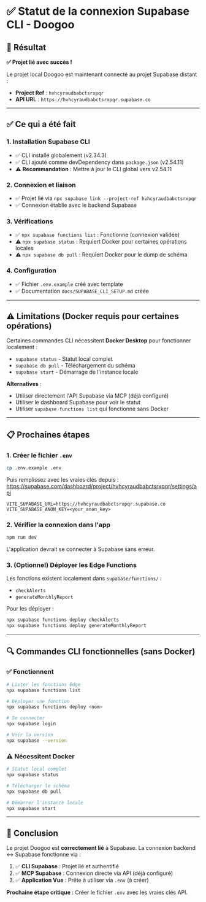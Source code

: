 # ✅ Statut de la connexion Supabase CLI - Doogoo

## 🎯 Résultat

**✅ Projet lié avec succès !**

Le projet local Doogoo est maintenant connecté au projet Supabase distant :
- **Project Ref** : `hvhcyraudbabctsrxpqr`
- **API URL** : `https://hvhcyraudbabctsrxpqr.supabase.co`

---

## ✅ Ce qui a été fait

### 1. Installation Supabase CLI
- ✅ CLI installé globalement (v2.34.3)
- ✅ CLI ajouté comme devDependency dans `package.json` (v2.54.11)
- ⚠️ **Recommandation** : Mettre à jour le CLI global vers v2.54.11

### 2. Connexion et liaison
- ✅ Projet lié via `npx supabase link --project-ref hvhcyraudbabctsrxpqr`
- ✅ Connexion établie avec le backend Supabase

### 3. Vérifications
- ✅ `npx supabase functions list` : Fonctionne (connexion validée)
- ⚠️ `npx supabase status` : Requiert Docker pour certaines opérations locales
- ⚠️ `npx supabase db pull` : Requiert Docker pour le dump de schéma

### 4. Configuration
- ✅ Fichier `.env.example` créé avec template
- ✅ Documentation `docs/SUPABASE_CLI_SETUP.md` créée

---

## ⚠️ Limitations (Docker requis pour certaines opérations)

Certaines commandes CLI nécessitent **Docker Desktop** pour fonctionner localement :

- `supabase status` - Statut local complet
- `supabase db pull` - Téléchargement du schéma
- `supabase start` - Démarrage de l'instance locale

**Alternatives** :
- Utiliser directement l'API Supabase via MCP (déjà configuré)
- Utiliser le dashboard Supabase pour voir le statut
- Utiliser `supabase functions list` qui fonctionne sans Docker

---

## 📋 Prochaines étapes

### 1. Créer le fichier `.env`

```bash
cp .env.example .env
```

Puis remplissez avec les vraies clés depuis :
https://supabase.com/dashboard/project/hvhcyraudbabctsrxpqr/settings/api

```env
VITE_SUPABASE_URL=https://hvhcyraudbabctsrxpqr.supabase.co
VITE_SUPABASE_ANON_KEY=<your_anon_key>
```

### 2. Vérifier la connexion dans l'app

```bash
npm run dev
```

L'application devrait se connecter à Supabase sans erreur.

### 3. (Optionnel) Déployer les Edge Functions

Les fonctions existent localement dans `supabase/functions/` :
- `checkAlerts`
- `generateMonthlyReport`

Pour les déployer :
```bash
npx supabase functions deploy checkAlerts
npx supabase functions deploy generateMonthlyReport
```

---

## 🔍 Commandes CLI fonctionnelles (sans Docker)

### ✅ Fonctionnent

```bash
# Lister les fonctions Edge
npx supabase functions list

# Déployer une fonction
npx supabase functions deploy <nom>

# Se connecter
npx supabase login

# Voir la version
npx supabase --version
```

### ⚠️ Nécessitent Docker

```bash
# Statut local complet
npx supabase status

# Télécharger le schéma
npx supabase db pull

# Démarrer l'instance locale
npx supabase start
```

---

## 🎯 Conclusion

Le projet Doogoo est **correctement lié** à Supabase. La connexion backend ↔ Supabase fonctionne via :

1. ✅ **CLI Supabase** : Projet lié et authentifié
2. ✅ **MCP Supabase** : Connexion directe via API (déjà configuré)
3. ✅ **Application Vue** : Prête à utiliser via `.env` (à créer)

**Prochaine étape critique** : Créer le fichier `.env` avec les vraies clés API.

